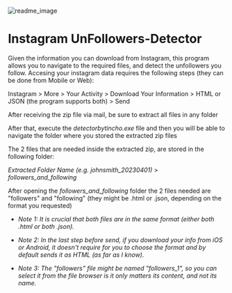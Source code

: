 ![readme_image](https://user-images.githubusercontent.com/64234011/230240974-509f49fd-4ec5-4d87-9b57-e43563bc6ad5.png)

# Instagram UnFollowers-Detector

Given the information you can download from Instagram, this program allows you to navigate to the required files, and detect the unfollowers you follow.
Accesing your instagram data requires the following steps (they can be done from Mobile or Web):

Instagram > More > Your Activity > Download Your Information > HTML or JSON (the program supports both) > Send

After receiving the zip file via mail, be sure to extract all files in any folder

After that, execute the _detectorbytincho.exe_ file and then you will be able to navigate the folder where you stored the extracted zip files

The 2 files that are needed inside the extracted zip, are stored in the following folder:

_Extracted Folder Name (e.g. johnsmith_20230401)_ > _followers_and_following_

After opening the _followers_and_following_ folder the 2 files needed are "followers" and "following" (they might be .html or .json, depending on the format you requested)

* _Note 1: It is crucial that both files are in the same format (either both .html or both .json)._

* _Note 2: In the last step before send, if you download your info from iOS or Android, it doesn't require for you to choose the format and by default sends it as HTML (as far as I know)._

* _Note 3: The "followers" file might be named "followers_1", so you can select it from the file browser is it only matters its content, and not its name._
